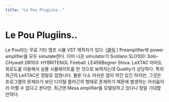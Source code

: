 ```yaml
---
title: "Le Pou Plugiins.."
---
```

# Le Pou Plugiins..

Le Pou라는 무료 기타 앰프 시뮬 VST 제작자가 있다. ([클릭](http://lepouplugins.blogspot.com)
)
Preamplifier와 power amplifier를 모두 simulate한다. 
이미 나온 simulator가
Soldano SLO100: Solo-CHywatt DR103: HYBRITENGL Fireball: LE456Bogner Shiva: LeXTAC
아마도 회로도를 이용해서 실물 시뮬레이트를 한 것으로 보여지는데 Quality가 상당하다. 특히 최근의 LeXTAC은 정말로 엄청나다. 물론 다소 아쉬운 점이 약간 있긴 하지만, 그것은 프로그램의 문제라기 보단 디지털 플러긴의 형태로 존재하기 때문에 발생하는 아쉬움이라 어쩔 수 없다고 본다만.
최근엔 Mesa amplifier를 모델링하고 있다니 정말 기대할 만하다.



